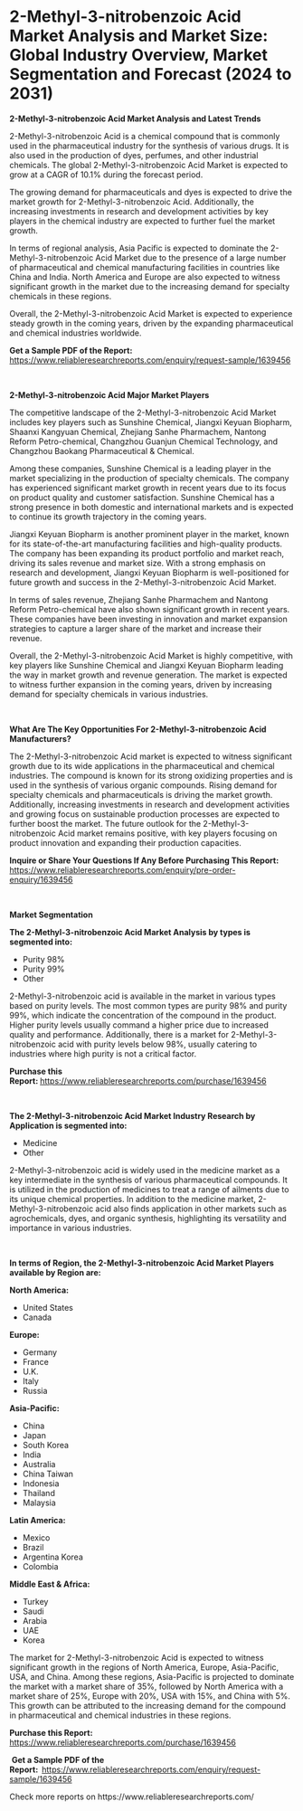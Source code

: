<p><h1>2-Methyl-3-nitrobenzoic Acid Market Analysis and Market Size: Global Industry Overview, Market Segmentation and Forecast (2024 to 2031)</h1></p><p><strong>2-Methyl-3-nitrobenzoic Acid Market Analysis and Latest Trends</strong></p>
<p><p>2-Methyl-3-nitrobenzoic Acid is a chemical compound that is commonly used in the pharmaceutical industry for the synthesis of various drugs. It is also used in the production of dyes, perfumes, and other industrial chemicals. The global 2-Methyl-3-nitrobenzoic Acid Market is expected to grow at a CAGR of 10.1% during the forecast period. </p><p>The growing demand for pharmaceuticals and dyes is expected to drive the market growth for 2-Methyl-3-nitrobenzoic Acid. Additionally, the increasing investments in research and development activities by key players in the chemical industry are expected to further fuel the market growth. </p><p>In terms of regional analysis, Asia Pacific is expected to dominate the 2-Methyl-3-nitrobenzoic Acid Market due to the presence of a large number of pharmaceutical and chemical manufacturing facilities in countries like China and India. North America and Europe are also expected to witness significant growth in the market due to the increasing demand for specialty chemicals in these regions. </p><p>Overall, the 2-Methyl-3-nitrobenzoic Acid Market is expected to experience steady growth in the coming years, driven by the expanding pharmaceutical and chemical industries worldwide.</p></p>
<p><strong>Get a Sample PDF of the Report:&nbsp;</strong> <a href="https://www.reliableresearchreports.com/enquiry/request-sample/1639456">https://www.reliableresearchreports.com/enquiry/request-sample/1639456</a></p>
<p>&nbsp;</p>
<p><strong>2-Methyl-3-nitrobenzoic Acid Major Market Players</strong></p>
<p><p>The competitive landscape of the 2-Methyl-3-nitrobenzoic Acid Market includes key players such as Sunshine Chemical, Jiangxi Keyuan Biopharm, Shaanxi Kangyuan Chemical, Zhejiang Sanhe Pharmachem, Nantong Reform Petro-chemical, Changzhou Guanjun Chemical Technology, and Changzhou Baokang Pharmaceutical & Chemical.</p><p>Among these companies, Sunshine Chemical is a leading player in the market specializing in the production of specialty chemicals. The company has experienced significant market growth in recent years due to its focus on product quality and customer satisfaction. Sunshine Chemical has a strong presence in both domestic and international markets and is expected to continue its growth trajectory in the coming years.</p><p>Jiangxi Keyuan Biopharm is another prominent player in the market, known for its state-of-the-art manufacturing facilities and high-quality products. The company has been expanding its product portfolio and market reach, driving its sales revenue and market size. With a strong emphasis on research and development, Jiangxi Keyuan Biopharm is well-positioned for future growth and success in the 2-Methyl-3-nitrobenzoic Acid Market.</p><p>In terms of sales revenue, Zhejiang Sanhe Pharmachem and Nantong Reform Petro-chemical have also shown significant growth in recent years. These companies have been investing in innovation and market expansion strategies to capture a larger share of the market and increase their revenue.</p><p>Overall, the 2-Methyl-3-nitrobenzoic Acid Market is highly competitive, with key players like Sunshine Chemical and Jiangxi Keyuan Biopharm leading the way in market growth and revenue generation. The market is expected to witness further expansion in the coming years, driven by increasing demand for specialty chemicals in various industries.</p></p>
<p>&nbsp;</p>
<p><strong>What Are The Key Opportunities For 2-Methyl-3-nitrobenzoic Acid Manufacturers?</strong></p>
<p><p>The 2-Methyl-3-nitrobenzoic Acid market is expected to witness significant growth due to its wide applications in the pharmaceutical and chemical industries. The compound is known for its strong oxidizing properties and is used in the synthesis of various organic compounds. Rising demand for specialty chemicals and pharmaceuticals is driving the market growth. Additionally, increasing investments in research and development activities and growing focus on sustainable production processes are expected to further boost the market. The future outlook for the 2-Methyl-3-nitrobenzoic Acid market remains positive, with key players focusing on product innovation and expanding their production capacities.</p></p>
<p><strong>Inquire or Share Your Questions If Any Before Purchasing This Report:</strong> <a href="https://www.reliableresearchreports.com/enquiry/pre-order-enquiry/1639456">https://www.reliableresearchreports.com/enquiry/pre-order-enquiry/1639456</a></p>
<p>&nbsp;</p>
<p><strong>Market Segmentation</strong></p>
<p><strong>The 2-Methyl-3-nitrobenzoic Acid Market Analysis by types is segmented into:</strong></p>
<p><ul><li>Purity 98%</li><li>Purity 99%</li><li>Other</li></ul></p>
<p><p>2-Methyl-3-nitrobenzoic acid is available in the market in various types based on purity levels. The most common types are purity 98% and purity 99%, which indicate the concentration of the compound in the product. Higher purity levels usually command a higher price due to increased quality and performance. Additionally, there is a market for 2-Methyl-3-nitrobenzoic acid with purity levels below 98%, usually catering to industries where high purity is not a critical factor.</p></p>
<p><strong>Purchase this Report:&nbsp;</strong><a href="https://www.reliableresearchreports.com/purchase/1639456">https://www.reliableresearchreports.com/purchase/1639456</a></p>
<p>&nbsp;</p>
<p><strong>The 2-Methyl-3-nitrobenzoic Acid Market Industry Research by Application is segmented into:</strong></p>
<p><ul><li>Medicine</li><li>Other</li></ul></p>
<p><p>2-Methyl-3-nitrobenzoic acid is widely used in the medicine market as a key intermediate in the synthesis of various pharmaceutical compounds. It is utilized in the production of medicines to treat a range of ailments due to its unique chemical properties. In addition to the medicine market, 2-Methyl-3-nitrobenzoic acid also finds application in other markets such as agrochemicals, dyes, and organic synthesis, highlighting its versatility and importance in various industries.</p></p>
<p>&nbsp;</p>
<p><strong>In terms of Region, the 2-Methyl-3-nitrobenzoic Acid Market Players available by Region are:</strong></p>
<p>
    <p> <strong> North America: </strong>
        <ul>
            <li>United States</li>
            <li>Canada</li>
        </ul>
        </p> 
    <p> <strong> Europe: </strong>
        <ul>
            <li>Germany</li>
            <li>France</li>
            <li>U.K.</li>
            <li>Italy</li>
            <li>Russia</li>
        </ul>
        </p> 
    <p> <strong> Asia-Pacific: </strong>
        <ul>
            <li>China</li>
            <li>Japan</li>
            <li>South Korea</li>
            <li>India</li>
            <li>Australia</li>
            <li>China Taiwan</li>
            <li>Indonesia</li>
            <li>Thailand</li>
            <li>Malaysia</li>
        </ul>
        </p> 
    <p> <strong> Latin America: </strong>
        <ul>
            <li>Mexico</li>
            <li>Brazil</li>
            <li>Argentina Korea</li>
            <li>Colombia</li>
        </ul>
        </p> 
    <p> <strong> Middle East & Africa: </strong>
        <ul>
            <li>Turkey</li>
            <li>Saudi</li>
            <li>Arabia</li>
            <li>UAE</li>
            <li>Korea</li>
        </ul>
    </p>
    </p>
<p><p>The market for 2-Methyl-3-nitrobenzoic Acid is expected to witness significant growth in the regions of North America, Europe, Asia-Pacific, USA, and China. Among these regions, Asia-Pacific is projected to dominate the market with a market share of 35%, followed by North America with a market share of 25%, Europe with 20%, USA with 15%, and China with 5%. This growth can be attributed to the increasing demand for the compound in pharmaceutical and chemical industries in these regions.</p></p>
<p><strong>Purchase this Report: </strong><a href="https://www.reliableresearchreports.com/purchase/1639456">https://www.reliableresearchreports.com/purchase/1639456</a></p>
<p>&nbsp;<strong>Get a Sample PDF of the Report:&nbsp;&nbsp;</strong><a href="https://www.reliableresearchreports.com/enquiry/request-sample/1639456">https://www.reliableresearchreports.com/enquiry/request-sample/1639456</a></p>
<p><strong></strong></p>
<p>Check more reports on https://www.reliableresearchreports.com/</p>